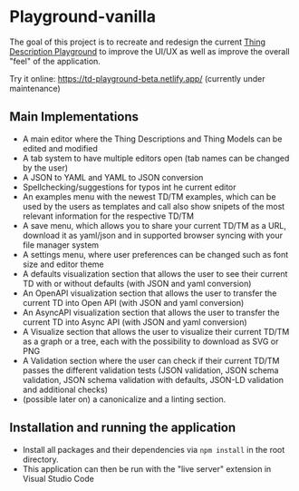 # Playground-vanilla
The goal of this project is to recreate and redesign the current [Thing Description Playground](http://plugfest.thingweb.io/playground/) to improve the UI/UX as well as improve the overall "feel" of the application.

Try it online: https://td-playground-beta.netlify.app/ (currently under maintenance)

## Main Implementations
- A main editor where the Thing Descriptions and Thing Models can be edited and modified
- A tab system to have multiple editors open (tab names can be changed by the user)
- A JSON to YAML and YAML to JSON conversion
- Spellchecking/suggestions for typos int he current editor
- An examples menu with the newest TD/TM examples, which can be used by the users as templates and call also show snipets of the most relevant information for the respective TD/TM
- A save menu, which allows you to share your current TD/TM as a URL, download it as yaml/json and in supported browser syncing with your file manager system
- A settings menu, where user preferences can be changed such as font size and editor theme
- A defaults visualization section that allows the user to see their current TD with or without defaults (with JSON and yaml conversion)
- An OpenAPI visualization section that allows the user to transfer the current TD into Open API (with JSON and yaml conversion)
- An AsyncAPI visualization section that allows the user to transfer the current TD into Async API (with JSON and yaml conversion)
- A Visualize section that allows the user to visualize their current TD/TM as a graph or a tree, each with the possibility to download as SVG or PNG
- A Validation section where the user can check if their current TD/TM passes the different validation tests (JSON validation, JSON schema validation, JSON schema validation with defaults, JSON-LD validation and additional checks)
- (possible later on) a canonicalize and a linting section.

## Installation and running the application
- Install all packages and their dependencies via `npm install` in the root directory.
- This application can then be run with the "live server" extension in Visual Studio Code
